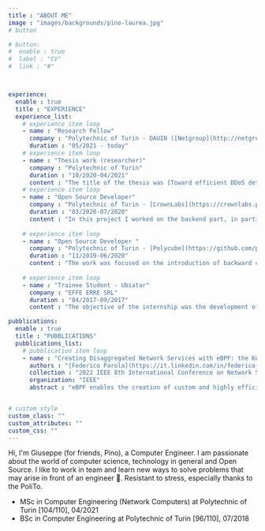 ```yaml
---
title : "ABOUT ME"
image : "images/backgrounds/pino-laurea.jpg"
# button

# button:
#  enable : true
#  label : "CV"
#  link : "#"



experience:
  enable : true
  title : "EXPERIENCE"
  experience_list:
    # experience item loop
    - name : "Research Fellow"
      company : "Polytechnic of Turin - DAUIN ([Netgroup](http://netgroup.polito.it/))"
      duration : "05/2021 - today"
    # experience item loop
    - name : "Thesis work (researcher)"
      company : "Polytechnic of Turin"
      duration : "10/2020-04/2021"
      content : "The title of the thesis was [Toward efficient DDoS detection with eBPF](https://webthesis.biblio.polito.it/18145/). During this thesis work I worked with Professor [Fulvio Risso](https://fulvio.frisso.net/) (supervisor) and also with the PhD students [Federico Parola](https://it.linkedin.com/in/federico-parola-5b496b200) and [Simone Magnani](https://s41m0n.github.io/)."
    # experience item loop
    - name : "Open Source Developer"
      company : "Polytechnic of Turin - [CrownLabs](https://crownlabs.polito.it/)"
      duration : "03/2020-07/2020"
      content : "In this project I worked on the backend part, in particular on the monitoring (Kube-Prometheus, Blackbox Exporter) and if necessary I also switched to the frontend (a little bit), working together with my team mates on the CrownLabs website and on the personal page of a student/professor."
      
    # experience item loop
    - name : "Open Source Developer "
      company : "Polytechnic of Turin - [Polycube](https://github.com/polycube-network/polycube)"
      duration : "11/2019-06/2020"
      content : "The work was focused on the introduction of backward compatible white-box monitoring for the cubes of the Polycube framework. I also had the chance to work with a nice team made up of various colleagues, PhD students and professors."
      
    # experience item loop
    - name : "Trainee Student - Ubiatar"
      company : "EFFE ERRE SRL"
      duration : "04/2017-09/2017"
      content : "The objective of the internship was the development of a connection between the Ubiatar application and a hardware device such as the combat robot, which during the internship, in the test and production phase has been replaced by a Raspberry with a breadboard on which a small one has been made hardwar project."

pubblications:
  enable : true
  title : "PUBBLICATIONS"
  pubblications_list:
    # pubblication item loop
    - name : "Creating Disaggregated Network Services with eBPF: the Kubernetes Network Provider Use Case"
      authors : "[Federico Parola](https://it.linkedin.com/in/federico-parola-5b496b200), [Leonardo Di Giovanna](https://www.linkedin.com/in/leonardo-di-giovanna-1a5453107/), Giuseppe Ognibene, [Fulvio Risso](https://fulvio.frisso.net/)"
      collection : "2022 IEEE 8th International Conference on Network Softwarization (NetSoft)"
      organization: "IEEE"
      abstract : "eBPF enables the creation of custom and highly efficient network services. The most prominent examples of such services follow a monolithic approach: this makes the code hard to maintain, to extend and difficult to reuse. This paper leverages the Polycube framework to demonstrate that a disaggregated approach is feasible also with eBPF: it considers a complex network scenario, such as a complete Kubernetes network provider, presenting the resulting architecture and a preliminary perf. evaluation"


# custom style
custom_class: "" 
custom_attributes: "" 
custom_css: ""
---
```


Hi, I'm Giuseppe (for friends, Pino), a Computer Engineer. I am passionate about the world of computer science, technology in general and Open Source. I like to work in team and learn new ways to solve problems that may arise in front of an engineer 🤯. Resistant to stress, especially thanks to the PoliTo.

* MSc in Computer Engineering (Network Computers) at Polytechnic of Turin [104/110], 04/2021
* BSc in Computer Engineering at Polytechnic of Turin [96/110], 07/2018  